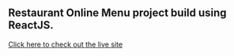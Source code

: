 ## Restaurant Online Menu project build using ReactJS.

[Click here to check out the live site](https://restaurant-online-menu.netlify.app/)
